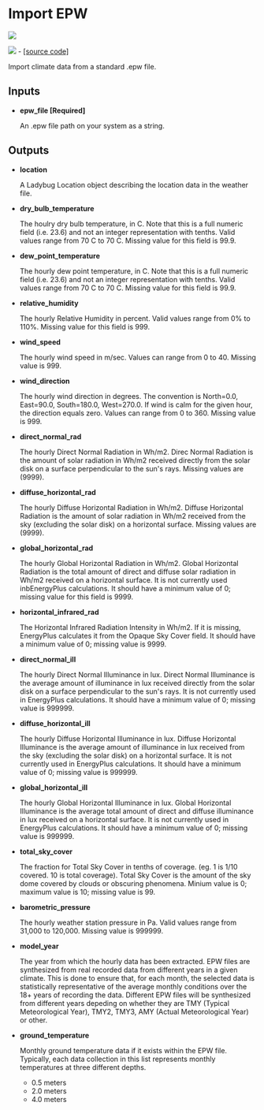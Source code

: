 # Import EPW

![](../../images/components/Import\_EPW.png)

![](../../images/icons/Import\_EPW.png) - [\[source code\]](https://github.com/ladybug-tools/ladybug-grasshopper/blob/master/ladybug\_grasshopper/src/LB%20Import%20EPW.py)

Import climate data from a standard .epw file.

## Inputs

*   **epw\_file \[Required]**

    An .epw file path on your system as a string.&#x20;

## Outputs

*   **location**

    A Ladybug Location object describing the location data in the weather file.&#x20;
*   **dry\_bulb\_temperature**

    The houlry dry bulb temperature, in C. Note that this is a full numeric field (i.e. 23.6) and not an integer representation with tenths. Valid values range from 70 C to 70 C. Missing value for this field is 99.9.&#x20;
*   **dew\_point\_temperature**

    The hourly dew point temperature, in C. Note that this is a full numeric field (i.e. 23.6) and not an integer representation with tenths. Valid values range from 70 C to 70 C. Missing value for this field is 99.9.&#x20;
*   **relative\_humidity**

    The hourly Relative Humidity in percent. Valid values range from 0% to 110%. Missing value for this field is 999.&#x20;
*   **wind\_speed**

    The hourly wind speed in m/sec. Values can range from 0 to 40. Missing value is 999.&#x20;
*   **wind\_direction**

    The hourly wind direction in degrees. The convention is North=0.0, East=90.0, South=180.0, West=270.0. If wind is calm for the given hour, the direction equals zero. Values can range from 0 to 360. Missing value is 999.&#x20;
*   **direct\_normal\_rad**

    The hourly Direct Normal Radiation in Wh/m2. Direc Normal Radiation is the amount of solar radiation in Wh/m2 received directly from the solar disk on a surface perpendicular to the sun's rays. Missing values are (9999).&#x20;
*   **diffuse\_horizontal\_rad**

    The hourly Diffuse Horizontal Radiation in Wh/m2. Diffuse Horizontal Radiation is the amount of solar radiation in Wh/m2 received from the sky (excluding the solar disk) on a horizontal surface. Missing values are (9999).&#x20;
*   **global\_horizontal\_rad**

    The hourly Global Horizontal Radiation in Wh/m2. Global Horizontal Radiation is the total amount of direct and diffuse solar radiation in Wh/m2 received on a horizontal surface. It is not currently used inbEnergyPlus calculations. It should have a minimum value of 0; missing value for this field is 9999.&#x20;
*   **horizontal\_infrared\_rad**

    The Horizontal Infrared Radiation Intensity in Wh/m2. If it is missing, EnergyPlus calculates it from the Opaque Sky Cover field. It should have a minimum value of 0; missing value is 9999.&#x20;
*   **direct\_normal\_ill**

    The hourly Direct Normal Illuminance in lux. Direct Normal Illuminance is the average amount of illuminance in lux received directly from the solar disk on a surface perpendicular to the sun's rays. It is not currently used in EnergyPlus calculations. It should have a minimum value of 0; missing value is 999999.&#x20;
*   **diffuse\_horizontal\_ill**

    The hourly Diffuse Horizontal Illuminance in lux. Diffuse Horizontal Illuminance is the average amount of illuminance in lux received from the sky (excluding the solar disk) on a horizontal surface. It is not currently used in EnergyPlus calculations. It should have a minimum value of 0; missing value is 999999.&#x20;
*   **global\_horizontal\_ill**

    The hourly Global Horizontal Illuminance in lux. Global Horizontal Illuminance is the average total amount of direct and diffuse illuminance in lux received on a horizontal surface. It is not currently used in EnergyPlus calculations. It should have a minimum value of 0; missing value is 999999.&#x20;
*   **total\_sky\_cover**

    The fraction for Total Sky Cover  in tenths of coverage. (eg. 1 is 1/10 covered. 10 is total coverage). Total Sky Cover is the amount of the sky dome covered by clouds or obscuring phenomena. Minium value is 0; maximum value is 10; missing value is 99.&#x20;
*   **barometric\_pressure**

    The hourly weather station pressure in Pa. Valid values range from 31,000 to 120,000. Missing value is 999999.&#x20;
*   **model\_year**

    The year from which the hourly data has been extracted. EPW files are synthesized from real recorded data from different years in a given climate. This is done to ensure that, for each month, the selected data is statistically representative of the average monthly conditions over the 18+ years of recording the data. Different EPW files will be synthesized from different years depeding on whether they are TMY (Typical Meteorological Year), TMY2, TMY3, AMY (Actual Meteorological Year) or other.&#x20;
*   **ground\_temperature**

    Monthly ground temperature data if it exists within the EPW file. Typically, each data collection in this list represents monthly temperatures at three different depths.

    * 0.5 meters
    * 2.0 meters
    * 4.0 meters

